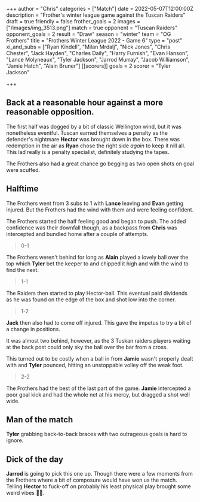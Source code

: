 +++
author = "Chris"
categories = ["Match"]
date = 2022-05-07T12:00:00Z
description = "Frother's winter league game against the Tuscan Raiders"
draft = true
friendly = false
frother_goals = 2
images = ["/images/img_3513.png"]
match = true
opponent = "Tuscan Raiders"
opponent_goals = 2
result = "Draw"
season = "winter"
team = "OG Frothers"
title = "Frothers Winter League 2022 - Game 6"
type = "post"
xi_and_subs = ["Ryan Kindell", "Milan Mrdalj", "Nick Jones", "Chris Chester", "Jack Hayden", "Charles Daily", "Harry Furnish", "Evan Hanson", "Lance Molyneaux", "Tyler Jackson", "Jarrod Murray", "Jacob Williamson", "Jamie Hatch", "Alain Bruner"]
[[scorers]]
goals = 2
scorer = "Tyler Jackson"

+++
## Back at a reasonable hour against a more reasonable opposition.

The first half was dogged by a bit of classic Wellington wind, but it was nonetheless eventful. Tuscan earned themselves a penalty as the defender's nightmare **Hector** was brought down in the box. There was redemption in the air as **Ryan** chose the right side _again_ to keep it nill all. This lad really is a penalty specialist, definitely studying the tapes.

The Frothers also had a great chance go begging as two open shots on goal were scuffed.

## Halftime

The Frothers went from 3 subs to 1 with **Lance** leaving and **Evan** getting injured. But the Frothers had the wind with them and were feeling confident.

The Frothers started the half feeling good and began to push. The added confidence was their downfall though, as a backpass from **Chris** was intercepted and bundled home after a couple of attempts.

> 0-1

The Frothers weren't behind for long as **Alain** played a lovely ball over the top which **Tyler** bet the keeper to and chipped it high and with the wind to find the next.

> 1-1

The Raiders then started to play Hector-ball. This eventual paid dividends as he was found on the edge of the box and shot low into the corner.

> 1-2

**Jack** then also had to come off injured. This gave the impetus to try a bit of a change in positions.

It was almost two behind, however, as the 3 Tuskan raiders players waiting at the back post could only sky the ball over the bar from a cross.

This turned out to be costly when a ball in from **Jamie** wasn't properly dealt with and **Tyler** pounced, hitting an unstoppable volley off the weak foot.

> 2-2

The Frothers had the best of the last part of the game. **Jamie** intercepted a poor goal kick and had the whole net at his mercy, but dragged a shot well wide.

## Man of the match

**Tyler** grabbing back-to-back braces with two outrageous goals is hard to ignore.

## Dick of the day

**Jarrod** is going to pick this one up. Though there were a few moments from the Frothers where a bit of composure would have won us the match. Telling **Hector** to fuck-off on probably his least physical play brought some weird vibes 🤸‍♂️.